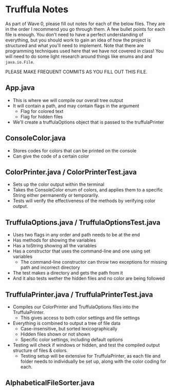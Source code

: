 # Truffula Notes
As part of Wave 0, please fill out notes for each of the below files. They are in the order I recommend you go through them. A few bullet points for each file is enough. You don't need to have a perfect understanding of everything, but you should work to gain an idea of how the project is structured and what you'll need to implement. Note that there are programming techniques used here that we have not covered in class! You will need to do some light research around things like enums and and `java.io.File`.

PLEASE MAKE FREQUENT COMMITS AS YOU FILL OUT THIS FILE.

## App.java
- This is where we will compile our overall tree output
- It will contain a path, and may contain flags in the argument
    - Flag for colored text
    - Flag for hidden files
- We'll create a truffulaOptions object that is passed to the truffulaPrinter

## ConsoleColor.java
- Stores codes for colors that can be printed on the console
- Can give the code of a certain color

## ColorPrinter.java / ColorPrinterTest.java
- Sets up the color output within the terminal
- Takes the ConsoleColor enum of colors, and applies them to a specific String either permanently or temporarily.
-  Tests will verify the effectiveness of the methods by verifying color output.

## TruffulaOptions.java / TruffulaOptionsTest.java
- Uses two flags in any order and path needs to be at the end
- Has methods for showing the variables
- Has a toString showing all the variables
- Has a constructor that uses the command-line and one using set variables
    - The command-line constructor can throw two exceptions for missing path and incorrect directory
- The test makes a directory and gets the path from it
- And it also tests wether the hidden files and no color are being followed

## TruffulaPrinter.java / TruffulaPrinterTest.java
- Compiles our ColorPrinter and TruffulaOptions files into the TruffulaPrinter.
    - This gives access to both color settings and file settings
- Everything is combined to output a tree of file data
    - Case-insensitive, but sorted lexicographically
    - Hidden files shown or not shown
    - Specific color settings, including default options
- Testing will check if windows or hidden, and test the compiled output structure of files & colors.
    - Testing setup will be extensive for TruffulaPrinter, as each file and folder needs to individually be set up, along with the color coding for each.

## AlphabeticalFileSorter.java